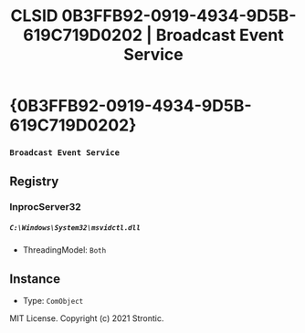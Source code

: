 ﻿---
title: "CLSID 0B3FFB92-0919-4934-9D5B-619C719D0202 | Broadcast Event Service"
excerpt: What is COM-Object CLSID 0B3FFB92-0919-4934-9D5B-619C719D0202?
---

# {0B3FFB92-0919-4934-9D5B-619C719D0202}

### `Broadcast Event Service`

## Registry


### InprocServer32

##### `C:\Windows\System32\msvidctl.dll`
* ThreadingModel: `Both`

## Instance

* Type: `ComObject`

MIT License. Copyright (c) 2021 Strontic.


